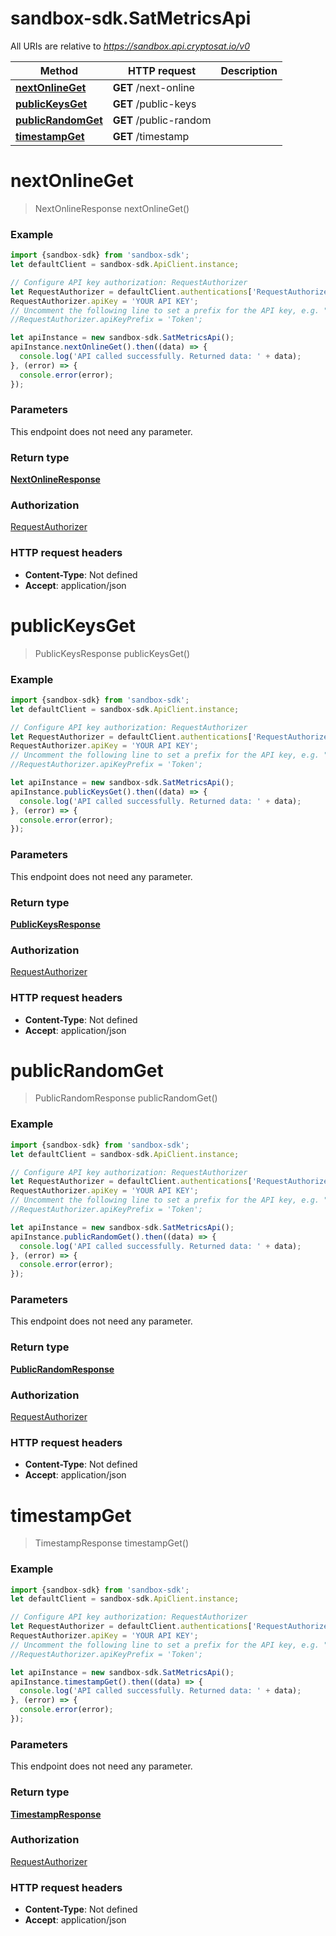 # sandbox-sdk.SatMetricsApi

All URIs are relative to *https://sandbox.api.cryptosat.io/v0*

Method | HTTP request | Description
------------- | ------------- | -------------
[**nextOnlineGet**](SatMetricsApi.md#nextOnlineGet) | **GET** /next-online | 
[**publicKeysGet**](SatMetricsApi.md#publicKeysGet) | **GET** /public-keys | 
[**publicRandomGet**](SatMetricsApi.md#publicRandomGet) | **GET** /public-random | 
[**timestampGet**](SatMetricsApi.md#timestampGet) | **GET** /timestamp | 

<a name="nextOnlineGet"></a>
# **nextOnlineGet**
> NextOnlineResponse nextOnlineGet()



### Example
```javascript
import {sandbox-sdk} from 'sandbox-sdk';
let defaultClient = sandbox-sdk.ApiClient.instance;

// Configure API key authorization: RequestAuthorizer
let RequestAuthorizer = defaultClient.authentications['RequestAuthorizer'];
RequestAuthorizer.apiKey = 'YOUR API KEY';
// Uncomment the following line to set a prefix for the API key, e.g. "Token" (defaults to null)
//RequestAuthorizer.apiKeyPrefix = 'Token';

let apiInstance = new sandbox-sdk.SatMetricsApi();
apiInstance.nextOnlineGet().then((data) => {
  console.log('API called successfully. Returned data: ' + data);
}, (error) => {
  console.error(error);
});

```

### Parameters
This endpoint does not need any parameter.

### Return type

[**NextOnlineResponse**](NextOnlineResponse.md)

### Authorization

[RequestAuthorizer](../README.md#RequestAuthorizer)

### HTTP request headers

 - **Content-Type**: Not defined
 - **Accept**: application/json

<a name="publicKeysGet"></a>
# **publicKeysGet**
> PublicKeysResponse publicKeysGet()



### Example
```javascript
import {sandbox-sdk} from 'sandbox-sdk';
let defaultClient = sandbox-sdk.ApiClient.instance;

// Configure API key authorization: RequestAuthorizer
let RequestAuthorizer = defaultClient.authentications['RequestAuthorizer'];
RequestAuthorizer.apiKey = 'YOUR API KEY';
// Uncomment the following line to set a prefix for the API key, e.g. "Token" (defaults to null)
//RequestAuthorizer.apiKeyPrefix = 'Token';

let apiInstance = new sandbox-sdk.SatMetricsApi();
apiInstance.publicKeysGet().then((data) => {
  console.log('API called successfully. Returned data: ' + data);
}, (error) => {
  console.error(error);
});

```

### Parameters
This endpoint does not need any parameter.

### Return type

[**PublicKeysResponse**](PublicKeysResponse.md)

### Authorization

[RequestAuthorizer](../README.md#RequestAuthorizer)

### HTTP request headers

 - **Content-Type**: Not defined
 - **Accept**: application/json

<a name="publicRandomGet"></a>
# **publicRandomGet**
> PublicRandomResponse publicRandomGet()



### Example
```javascript
import {sandbox-sdk} from 'sandbox-sdk';
let defaultClient = sandbox-sdk.ApiClient.instance;

// Configure API key authorization: RequestAuthorizer
let RequestAuthorizer = defaultClient.authentications['RequestAuthorizer'];
RequestAuthorizer.apiKey = 'YOUR API KEY';
// Uncomment the following line to set a prefix for the API key, e.g. "Token" (defaults to null)
//RequestAuthorizer.apiKeyPrefix = 'Token';

let apiInstance = new sandbox-sdk.SatMetricsApi();
apiInstance.publicRandomGet().then((data) => {
  console.log('API called successfully. Returned data: ' + data);
}, (error) => {
  console.error(error);
});

```

### Parameters
This endpoint does not need any parameter.

### Return type

[**PublicRandomResponse**](PublicRandomResponse.md)

### Authorization

[RequestAuthorizer](../README.md#RequestAuthorizer)

### HTTP request headers

 - **Content-Type**: Not defined
 - **Accept**: application/json

<a name="timestampGet"></a>
# **timestampGet**
> TimestampResponse timestampGet()



### Example
```javascript
import {sandbox-sdk} from 'sandbox-sdk';
let defaultClient = sandbox-sdk.ApiClient.instance;

// Configure API key authorization: RequestAuthorizer
let RequestAuthorizer = defaultClient.authentications['RequestAuthorizer'];
RequestAuthorizer.apiKey = 'YOUR API KEY';
// Uncomment the following line to set a prefix for the API key, e.g. "Token" (defaults to null)
//RequestAuthorizer.apiKeyPrefix = 'Token';

let apiInstance = new sandbox-sdk.SatMetricsApi();
apiInstance.timestampGet().then((data) => {
  console.log('API called successfully. Returned data: ' + data);
}, (error) => {
  console.error(error);
});

```

### Parameters
This endpoint does not need any parameter.

### Return type

[**TimestampResponse**](TimestampResponse.md)

### Authorization

[RequestAuthorizer](../README.md#RequestAuthorizer)

### HTTP request headers

 - **Content-Type**: Not defined
 - **Accept**: application/json

